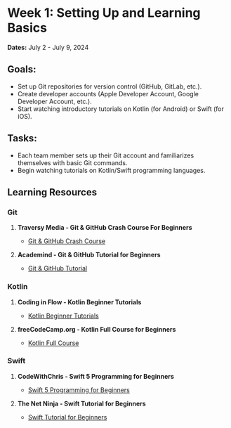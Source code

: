 
# Week 1: Setting Up and Learning Basics
**Dates:** July 2 - July 9, 2024

## Goals:
- Set up Git repositories for version control (GitHub, GitLab, etc.).
- Create developer accounts (Apple Developer Account, Google Developer Account, etc.).
- Start watching introductory tutorials on Kotlin (for Android) or Swift (for iOS).

## Tasks:
- Each team member sets up their Git account and familiarizes themselves with basic Git commands.
- Begin watching tutorials on Kotlin/Swift programming languages.

## Learning Resources

### Git
1. **Traversy Media - Git & GitHub Crash Course For Beginners**
   - [Git & GitHub Crash Course](https://www.youtube.com/watch?v=SWYqp7iY_Tc)
   
2. **Academind - Git & GitHub Tutorial for Beginners**
   - [Git & GitHub Tutorial](https://www.youtube.com/watch?v=apGV9Kg7ics)

### Kotlin
1. **Coding in Flow - Kotlin Beginner Tutorials**
   - [Kotlin Beginner Tutorials](https://www.youtube.com/playlist?list=PLrnPJCHvNZuD2fp49r1Z62i0t1pfsCWg6)

2. **freeCodeCamp.org - Kotlin Full Course for Beginners**
   - [Kotlin Full Course](https://www.youtube.com/watch?v=F9UC9DY-vIU)

### Swift
1. **CodeWithChris - Swift 5 Programming for Beginners**
   - [Swift 5 Programming for Beginners](https://www.youtube.com/playlist?list=PLMRqhzcHGw1ZqzYnpIuQAn2rcjhOtbqGX)

2. **The Net Ninja - Swift Tutorial for Beginners**
   - [Swift Tutorial for Beginners](https://www.youtube.com/playlist?list=PL4cUxeGkcC9hIUIobCjTXsDu6oy_Wy-Ir)
